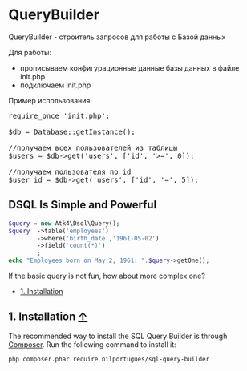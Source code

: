 # QueryBuilder
QueryBuilder - строитель запросов для работы с Базой данных

Для работы:
- прописываем конфигурационные данные базы данных в файле init.php
- подключаем init.php

Пример использования:
<pre>
require_once 'init.php';

$db = Database::getInstance();

//получаем всех пользователей из таблицы
$users = $db->get('users', ['id', '>=', 0]);

//получаем пользователя по id
$user_id = $db->get('users', ['id', '=', 5]);
</pre>


## DSQL Is Simple and Powerful

``` php
$query = new Atk4\Dsql\Query();
$query  ->table('employees')
        ->where('birth_date','1961-05-02')
        ->field('count(*)')
        ;
echo "Employees born on May 2, 1961: ".$query->getOne();
```

If the basic query is not fun, how about more complex one?


* [1. Installation](#block1)

<a name="block1"></a>
## 1. Installation [↑](#index_block)
The recommended way to install the SQL Query Builder is through [Composer](http://getcomposer.org). Run the following command to install it:

```sh
php composer.phar require nilportugues/sql-query-builder
```
